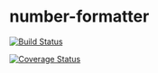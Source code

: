 # number-formatter

[![Build Status](https://travis-ci.org/playground/number-formatter.svg?branch=master)](https://travis-ci.org/playground/number-formatter)

[![Coverage Status](https://coveralls.io/repos/github/playground/number-formatter/badge.svg?branch=master)](https://coveralls.io/github/playground/number-formatter?branch=master)